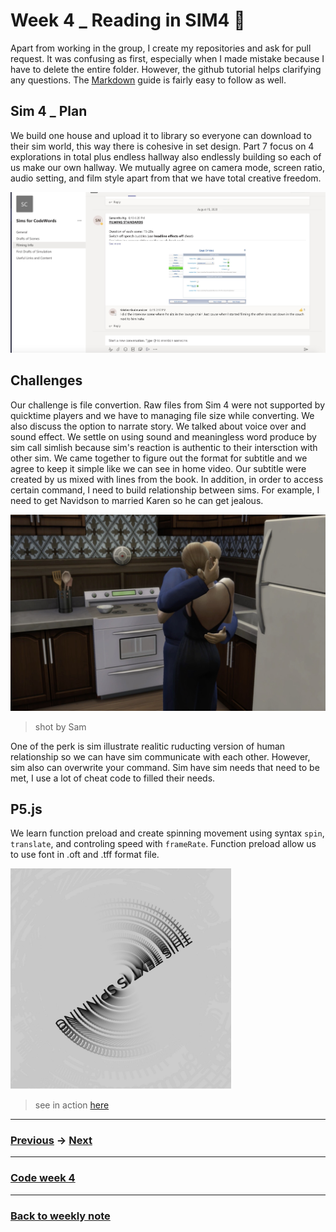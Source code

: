 # Week 4 _ Reading in SIM4  :triumph:

Apart from working in the group, I create my repositories and ask for pull request. It was confusing as first, especially when I made mistake because I have to delete the entire folder. However, the github tutorial helps clarifying any questions. The [Markdown](https://guides.github.com/features/mastering-markdown/) guide is fairly easy to follow as well. 

## Sim 4 _ Plan

We build one house and upload it to library so everyone can download to their sim world, this way there is cohesive in set design. Part 7 focus on 4 explorations in total plus endless hallway also endlessly building so each of us make our own hallway. We mutually agree on camera mode, screen ratio, audio setting, and film style apart from that we have total creative freedom. 

![](SIMPLAN.JPG)

## Challenges

Our challenge is file convertion. Raw files from Sim 4 were not supported by quicktime players and we have to managing file size while converting. We also discuss the option to narrate story. We talked about voice over and sound effect. We settle on using sound and meaningless word produce by sim call simlish because sim's reaction is authentic to their intersction with other sim. We came together to figure out the format for subtitle and we agree to keep it simple like we can see in home video. Our subtitle were created by us mixed with lines from the book. In addition, in order to access certain command, I need to build relationship between sims. For example, I need to get Navidson to married Karen so he can get jealous. 

![](SIMrelationship.JPG)
> shot by Sam

One of the perk is sim illustrate realitic ruducting version of human relationship so we can have sim communicate with each other. However, sim also can overwrite your command. Sim have sim needs that need to be met, I use a lot of cheat code to filled their needs. 


## P5.js  

We learn function preload and create spinning movement using syntax `spin`, `translate`, and controling speed with `frameRate`. Function preload allow us to use font in .oft and .tff format file. 

<img src="Spin.JPG" width="70%">

> see in action [here](https://napasornc.github.io/c0dew0rd/processing/week04/Typetest_3/)

-------------------------------------------------
### [Previous](https://github.com/napasornc/c0dew0rd/tree/master/week%2003) -> [Next](https://github.com/napasornc/c0dew0rd/tree/master/week%2005) 
-------------------------------------------------
### [Code week 4](https://github.com/napasornc/c0dew0rd/tree/master/processing/week04) 
--------------------------------------------------
### [Back to weekly note](https://napasornc.github.io/c0dew0rd/)



